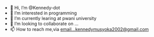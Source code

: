 - 👋 Hi, I’m @Kennedy-dot
- 👀 I’m interested in programming
- 🌱 I’m currently learing at pwani university
- 💞️ I’m looking to collaborate on ...
- 📫 How to reach me,via email...kennedymusyoka2002@gmail.com

<!---
Kennedy-dot/Kennedy-dot is a ✨ special ✨ repository because its `README.md` (this file) appears on your GitHub profile.
You can click the Preview link to take a look at your changes.
--->
